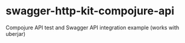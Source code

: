 # swagger-http-kit-compojure-api
Compojure API test and Swagger API integration example (works with uberjar)
